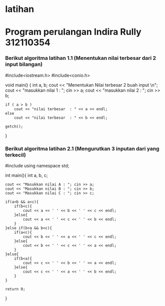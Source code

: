 # latihan
# Program perulangan Indira Rully 312110354

### Berikut algoritma latihan 1.1 (Menentukan nilai terbesar dari 2 input bilangan)

#include<iostream.h>
#include<conio.h>

void main() {
    int a, b;
    cout << "Menentukan Nilai terbesar 2 buah input \n";
    cout << "masukkan nilai 1 : "; cin >> a;
    cout << "masukkan nilai 2 : "; cin >> b;

    if ( a > b )
        cout << "nilai terbesar  : " << a << endl;
    else
        cout << "nilai terbesar  : " << b << endl;

    getch();
}

### Berikut algoritma latihan 2.1 (Mengurutkan 3 inputan dari yang terkecil)

#include <iostream>
using namespace std;

int main(){
    int a, b, c;

    cout << "Masukkan nilai A : "; cin >> a;
    cout << "Masukkan nilai B : "; cin >> b;
    cout << "Masukkan nilai C : "; cin >> c;

    if(a<b && a<c){
        if(b<c){
            cout << a << ' ' << b << ' ' << c << endl;
        }else{
            cout << a << ' ' << c << ' ' << b << endl;
        }
    }else if(b<a && b<c){
        if(a<c){
            cout << b << ' ' << a << ' ' << c << endl;
        }else{
            cout << b << ' ' << c << ' ' << a << endl;
        }
    }else{
        if(b<a){
            cout << c << ' ' << b << ' ' << a << endl;
        }else{
            cout << c << ' ' << a << ' ' << b << endl;
        }
    }

    return 0;
}
